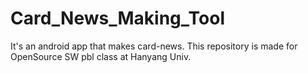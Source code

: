 # Card_News_Making_Tool
It's an android app that makes card-news. This repository is made for OpenSource SW pbl class at Hanyang Univ.
